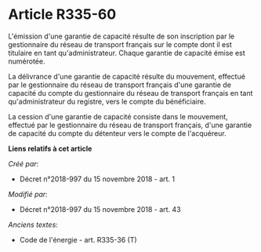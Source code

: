 # Article R335-60

L'émission d'une garantie de capacité résulte de son inscription par le gestionnaire du réseau de transport français sur le
compte dont il est titulaire en tant qu'administrateur. Chaque garantie de capacité émise est numérotée.

La délivrance d'une garantie de capacité résulte du mouvement, effectué par le gestionnaire du réseau de transport français
d'une garantie de capacité du compte du gestionnaire du réseau de transport français en tant qu'administrateur du registre,
vers le compte du bénéficiaire.

La cession d'une garantie de capacité consiste dans le mouvement, effectué par le gestionnaire du réseau de transport
français, d'une garantie de capacité du compte du détenteur vers le compte de l'acquéreur.

**Liens relatifs à cet article**

_Créé par_:

  - Décret n°2018-997 du 15 novembre 2018 - art. 1

_Modifié par_:

  - Décret n°2018-997 du 15 novembre 2018 - art. 43

_Anciens textes_:

  - Code de l'énergie - art. R335-36 (T)
